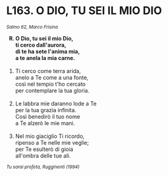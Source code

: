 # L163. O DIO, TU SEI IL MIO DIO

<sub><i>Salmo 62, Marco Frisina</i></sub>
<ol>
	<b><li type="A" value="18">O Dio, tu sei il mio Dio,<br>
		ti cerco dall'aurora,<br>
		di te ha sete l'anima mia,<br>
		a te anela la mia carne.</li></b><br>
	<li value="1">Ti cerco come terra arida,<br>
		anelo a Te come a una fonte,<br>
		così nel tempio t'ho cercato<br>
		per contemplare la tua gloria.</li><br>
	<li>Le labbra mie daranno lode a Te<br>
		per la tua grazia infinita.<br>
		Così benedirò il tuo nome<br>
		a Te alzerò le mie mani.</li><br>
	<li>Nel mio giaciglio Ti ricordo,<br>
		ripenso a Te nelle mie veglie;<br>
		per Te esulterò di gioia<br>
		all'ombra delle tue ali.</li>
</ol>
<sub><i>Tu sarai profeta, Rugginenti (1994)</i></sub>

